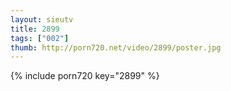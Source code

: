 ```yaml
--- 
layout: sieutv
title: 2899
tags: ["002"]
thumb: http://porn720.net/video/2899/poster.jpg
---
```

{% include porn720 key="2899" %} 
